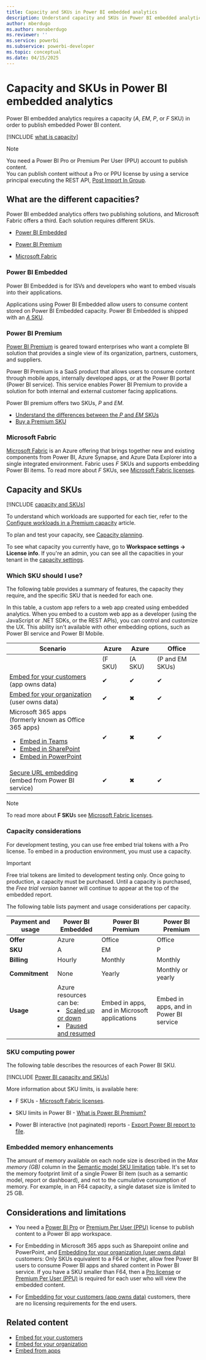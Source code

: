 ```yaml
---
title: Capacity and SKUs in Power BI embedded analytics
description: Understand capacity and SKUs in Power BI embedded analytics.
author: mberdugo
ms.author: monaberdugo
ms.reviewer: ''
ms.service: powerbi
ms.subservice: powerbi-developer
ms.topic: conceptual
ms.date: 04/15/2025
---
```


# Capacity and SKUs in Power BI embedded analytics

Power BI embedded analytics requires a capacity (*A*, *EM*, *P*, or *F* SKU) in order to publish embedded Power BI content.

[!INCLUDE [what is capacity](../../includes/what-is-capacity.md)]

>[!NOTE]
> You need a Power BI Pro or Premium Per User (PPU) account to publish content.  
> You can publish content without a Pro or PPU license by using a service principal executing the REST API, [Post Import In Group](/rest/api/power-bi/imports/post-import-in-group).

## What are the different capacities?

Power BI embedded analytics offers two publishing solutions, and Microsoft Fabric offers a third. Each solution requires different SKUs.

* [Power BI Embedded](#power-bi-embedded)

* [Power BI Premium](#power-bi-premium)

* [Microsoft Fabric](#microsoft-fabric)

### Power BI Embedded

Power BI Embedded is for ISVs and developers who want to embed visuals into their applications.

Applications using Power BI Embedded allow users to consume content stored on Power BI Embedded capacity.
Power BI Embedded is shipped with an [*A* SKU](./embedded-capacity.md).

### Power BI Premium

[Power BI Premium](../../enterprise/service-premium-what-is.md) is geared toward enterprises who want a complete BI solution that provides a single view of its organization, partners, customers, and suppliers.

Power BI Premium is a SaaS product that allows users to consume content through mobile apps, internally developed apps, or at the Power BI portal (Power BI service). This service enables Power BI Premium to provide a solution for both internal and external customer facing applications.

Power BI premium offers two SKUs, *P* and *EM*.

* [Understand the differences between the *P* and *EM* SKUs](../../enterprise/service-premium-what-is.md#subscriptions-and-licensing)
* [Buy a Premium SKU](/power-bi/enterprise)

### Microsoft Fabric

[Microsoft Fabric](/fabric) is an Azure offering that brings together new and existing components from Power BI, Azure Synapse, and Azure Data Explorer into a single integrated environment. Fabric uses *F* SKUs and supports embedding Power BI items. To read more about *F* SKUs, see [Microsoft Fabric licenses](/fabric/enterprise/licenses).

## Capacity and SKUs

[!INCLUDE [capacity and SKUs](../../includes/capacity-and-skus.md)]

To understand which workloads are supported for each tier, refer to the [Configure workloads in a Premium capacity](../../enterprise/service-admin-premium-workloads.md) article.

To plan and test your capacity, see [Capacity planning](embedded-capacity-planning.md).

To see what capacity you currently have, go to **Workspace settings -> License info**. If you're an admin, you can see all the capacities in your tenant in the [capacity settings](/fabric/admin/capacity-settings).

### Which SKU should I use?

The following table provides a summary of features, the capacity they require, and the specific SKU that is needed for each one.

In this table, a custom app refers to a web app created using embedded analytics. When you embed to a custom web app as a developer (using the JavaScript or .NET SDKs, or the REST APIs), you can control and customize the UX. This ability isn't available with other embedding options, such as Power BI service and Power BI Mobile.

| Scenario | Azure   | Azure           | Office          |
|----------|---------|-----------------|-----------------|
|          | (F SKU) | (A SKU)         | (P and EM SKUs) |
|[Embed for your customers](embed-sample-for-customers.md)</br>(app owns data)     |✔        |✔        |✔        |
|[Embed for your organization](embed-sample-for-your-organization.md)</br>(user owns data)     |✔        |✖         |✔         |
|Microsoft 365 apps</br>(formerly known as Office 365 apps)<ul><li>[Embed in Teams](../../collaborate-share/service-embed-report-microsoft-teams.md)</li><li>[Embed in SharePoint](../../collaborate-share/service-embed-report-spo.md)</li><li>[Embed in PowerPoint](../../collaborate-share/service-embed-report-spo.md)</li></ul>     |✔        |✖        |✔         |
|[Secure URL embedding](../../collaborate-share/service-embed-secure.md)</br>(embed from Power BI service)     |✔        |✖        |✔         |

>[!NOTE]
> To read more about **F SKU**s see [Microsoft Fabric licenses](/fabric/enterprise/licenses).

### Capacity considerations

For development testing, you can use free embed trial tokens with a Pro license. To embed in a production environment, you must use a capacity.

> [!IMPORTANT]
> Free trial tokens are limited to development testing only. Once going to production, a capacity must be purchased. Until a capacity is purchased, the *Free trial version* banner will continue to appear at the top of the embedded report.

The following table lists payment and usage considerations per capacity.

| **Payment and usage** | **Power BI Embedded** | **Power BI Premium** | **Power BI Premium** |
|-----------------------|-----------------------|----------------------|----------------------|
| **Offer**             | Azure                 | Office               | Office               |
| **SKU**               | A                     | EM                   | P                    |
| **Billing**           | Hourly                | Monthly              | Monthly              |
| **Commitment**        | None                  | Yearly               | Monthly or yearly    |
| **Usage**             | Azure resources can be: <li>[Scaled up or down](azure-pbie-scale-capacity.md)</li><li>[Paused and resumed](azure-pbie-pause-start.md)  | Embed in apps, and in Microsoft applications    | Embed in apps, and in Power BI service |

### SKU computing power

The following table describes the resources of each Power BI SKU.

[!INCLUDE [Power BI capacity and SKUs](../../includes/capacity-table.md)]

More information about SKU limits, is available here:

* F SKUs - [Microsoft Fabric licenses](/fabric/enterprise/licenses#capacity-and-skus).

* SKU limits in Power BI - [What is Power BI Premium?](../../enterprise/service-premium-what-is.md)

* Power BI interactive (not paginated) reports - [Export Power BI report to file](export-to.md).

### Embedded memory enhancements

The amount of memory available on each node size is described in the *Max memory (GB)* column in the [Semantic model SKU limitation](/power-bi/enterprise/service-premium-what-is#semantic-model-sku-limitation) table. It's set to the memory footprint limit of a single Power BI item (such as a semantic model, report or dashboard), and not to the cumulative consumption of memory. For example, in an F64 capacity, a single dataset size is limited to 25 GB.

## Considerations and limitations

* You need a [Power BI Pro](../../enterprise/service-admin-purchasing-power-bi-pro.md) or [Premium Per User (PPU)](../../enterprise/service-premium-per-user-faq.yml) license to publish content to a Power BI app workspace.

* For Embedding in Microsoft 365 apps such as Sharepoint online and PowerPoint, and [Embedding for your organization (user owns data)](../embedded/embedded-analytics-power-bi.md#embed-for-your-organization) customers:
   Only SKUs equivalent to a F64 or higher, allow free Power BI users to consume Power BI apps and shared content in Power BI service. If you have a SKU smaller than F64, then a [Pro license](../../enterprise/service-admin-purchasing-power-bi-pro.md) or [Premium Per User (PPU)](../../enterprise/service-premium-per-user-faq.yml) is required for each user who will view the embedded content.
* For [Embedding for your customers (app owns data)](../embedded/embedded-analytics-power-bi.md#embed-for-your-customers) customers, there are no licensing requirements for the end users.

## Related content

* [Embed for your customers](embed-sample-for-customers.md)
* [Embed for your organization](embed-sample-for-your-organization.md)
* [Embed from apps](./index.yml)
